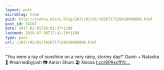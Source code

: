 ```yaml
---
layout: post
microblog: true
guid: http://joshua.micro.blog/2017/02/01/t826717128418000896.html
post_id: 34167
date: 2017-02-01T20:01:37+1100
lastmod: 2019-07-30T17:41:19+1100
type: post
url: /2017/02/01/t826717128418000896.html
---
```

"You were a ray of sunshine on a very rainy, stormy day!" Gavin + Natasha 🎉 #marriedbyjosh 📷 Aaron Shum 🏖 Noosa [t.co/8PAxcffYc...](https://t.co/8PAxcffYcY)
